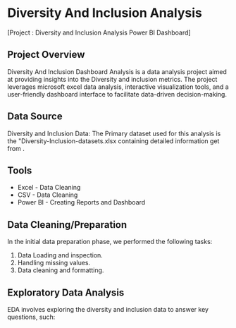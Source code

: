 # Diversity And Inclusion Analysis
[Project : Diversity and Inclusion Analysis Power BI Dashboard]

## Project Overview
Diversity And Inclusion Dashboard Analysis is a data analysis project aimed at providing insights into the Diversity and inclusion metrics. The project leverages microsoft excel data analysis, interactive visualization tools, and a user-friendly dashboard interface to facilitate data-driven decision-making.
 ## Data Source
 Diversity and Inclusion Data: The Primary dataset used for this analysis is the "Diversity-Inclusion-datasets.xlsx containing detailed information get from .
## Tools
- Excel - Data Cleaning
- CSV - Data Cleaning
- Power BI - Creating Reports and Dashboard
## Data Cleaning/Preparation
In the initial data preparation phase, we performed the following tasks:
1. Data Loading and inspection.
2. Handling missing values.
3. Data cleaning and formatting.
## Exploratory Data Analysis
EDA involves exploring the diversity and inclusion data to answer key questions, such:


